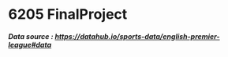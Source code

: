 # 6205 FinalProject



##### Data source : https://datahub.io/sports-data/english-premier-league#data 
